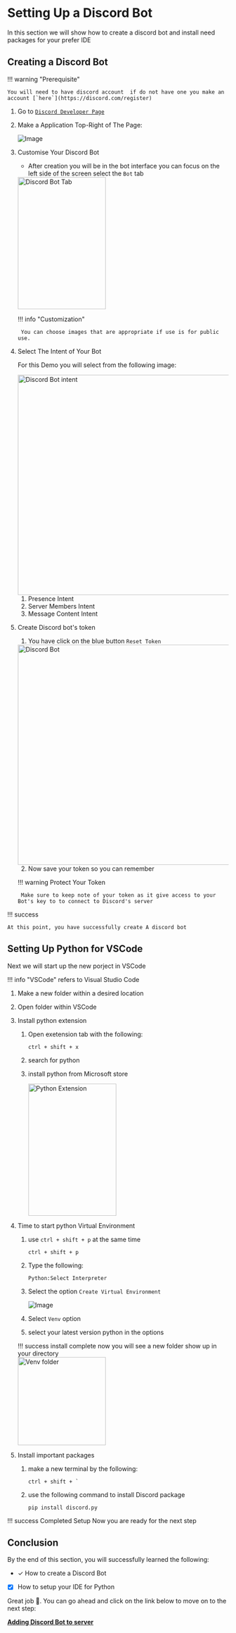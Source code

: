 # Setting Up a Discord Bot
In this section we will show how to create a discord bot and install need packages for your prefer IDE

## Creating a Discord Bot
!!! warning "Prerequisite" 

    You will need to have discord account  if do not have one you make an account [`here`](https://discord.com/register)
  
1. Go to [`Discord Developer Page`](https://discord.com/developers/applications)

2. Make a Application Top-Right of The Page:
    
    ![Image](./assets/taskone/taskone_p1.png "Discord Bot Application")

3. Customise Your Discord Bot

    - After creation you will be in the bot interface you can focus on the left side of the screen select the `Bot` tab 

    <img src="../assets/taskone/taskone_p2.png" alt="Discord Bot Tab" width="200" height="300">

    !!! info "Customization"

        You can choose images that are appropriate if use is for public use.
    

4. Select The Intent of Your Bot

    For this Demo you will select from the following image:

    <img src="../assets/taskone/taskone_p3.png" alt="Discord Bot intent" width="500" height="500">

    1. Presence Intent
    2. Server Members Intent 
    3. Message Content Intent

5. Create Discord bot's token
    
    1. You have click on the blue button `Reset Token`

    <img src="../assets/taskone/taskone_p4.png" alt="Discord Bot" width="500" height="500">

    2. Now save your token so you can remember

    !!! warning Protect Your Token

        Make sure to keep note of your token as it give access to your Bot's key to to connect to Discord's server


!!! success 
    
    At this point, you have successfully create A discord bot


## Setting Up Python for VSCode

Next we will start up the new porject in VSCode

!!! info "VSCode"
    refers to Visual Studio Code

1. Make a new folder within a desired location

2. Open folder within VSCode

3. Install python extension 

    1. Open exetension tab with the following:

        ```
        ctrl + shift + x
        ```

    2. search for python

    3. install python from Microsoft store

        <img src="../assets/taskone/taskone_p5.png" alt="Python Extension" width="200" height="300">

4. Time to start python Virtual Environment

    1. use `ctrl + shift + p` at the same time
        
        ```
        ctrl + shift + p
        ```

    2. Type the following:

        ```
        Python:Select Interpreter
        ```
    3. Select the option `Create Virtual Environment`

        ![Image](./assets/taskone/taskone_p6.png "Virtual Environment Selection")

    4. Select `Venv` option
    
    5. select your latest version python in the options

    !!! success install complete
        now you will see a new folder show up in your directory
        <br>
        <img src="../assets/taskone/taskone_p7.png" alt="Venv folder" width="200">

5. Install important packages

    1. make a new terminal by the following:
        ```
        ctrl + shift + `
        ```
    2. use the following command to install Discord package

        ```
        pip install discord.py
        ```

!!! success Completed Setup
    Now you are ready for the next step

## Conclusion

By the end of this section, you will successfully learned the following:

- ✓ How to create a Discord Bot

- [x] How to setup your IDE for Python

Great job 🤗. You can go ahead and click on the link below to move on to the next step:

**[Adding Discord Bot to server](taskTwo.md)**